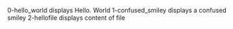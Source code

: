 0-hello_world displays Hello. World
1-confused_smiley displays a confused smiley
2-hellofile displays content of file
